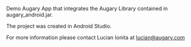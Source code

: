Demo Augary App that integrates the Augary Library
contained in augary_android.jar. 

The project was created in Android Studio. 

For more information please contact Lucian Ionita
at lucian@augary.com

